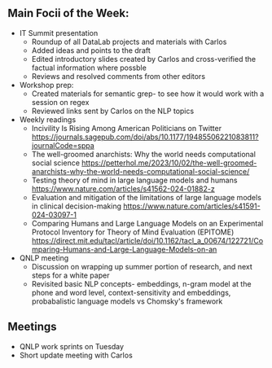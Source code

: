 ## Main Focii of the Week:
- IT Summit presentation
  - Roundup of all DataLab projects and materials with Carlos
  - Added ideas and points to the draft
  - Edited introductory slides created by Carlos and cross-verified the factual information where possble
  - Reviews and resolved comments from other editors
- Workshop prep:
  - Created materials for semantic grep- to see how it would work with a session on regex
  - Reviewed links sent by Carlos on the NLP topics
- Weekly readings
  - Incivility Is Rising Among American Politicians on Twitter	https://journals.sagepub.com/doi/abs/10.1177/19485506221083811?journalCode=sppa
  - The well-groomed anarchists: Why the world needs computational social science	https://petterhol.me/2023/10/02/the-well-groomed-anarchists-why-the-world-needs-computational-social-science/
  - Testing theory of mind in large language models and humans	https://www.nature.com/articles/s41562-024-01882-z
  - Evaluation and mitigation of the limitations of large language models in clinical decision-making	https://www.nature.com/articles/s41591-024-03097-1
  - Comparing Humans and Large Language Models on an Experimental Protocol Inventory for Theory of Mind Evaluation (EPITOME)	https://direct.mit.edu/tacl/article/doi/10.1162/tacl_a_00674/122721/Comparing-Humans-and-Large-Language-Models-on-an 
- QNLP meeting
  - Discussion on wrapping up summer portion of research, and next steps for a white paper
  - Revisited basic NLP concepts- embeddings, n-gram model at the phone and word level, context-sensitivity and embeddings, probabalistic language models vs Chomsky's framework  

## Meetings
- QNLP work sprints on Tuesday
- Short update meeting with Carlos
